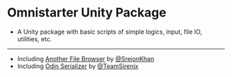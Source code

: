 # Omnistarter Unity Package

- A Unity package with basic scripts of simple logics, input, file IO, utilities, etc.

---

- Including [Another File Browser](https://github.com/SrejonKhan/AnotherFileBrowser) by [@SrejonKhan](https://github.com/SrejonKhan)
- Including [Odin Serializer](https://github.com/TeamSirenix/odin-serializer) by [@TeamSirenix](https://github.com/TeamSirenix)
